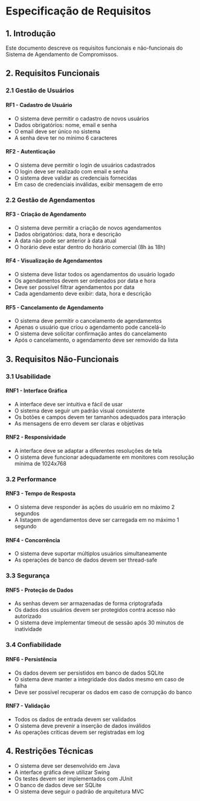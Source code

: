 # Especificação de Requisitos

## 1. Introdução
Este documento descreve os requisitos funcionais e não-funcionais do Sistema de Agendamento de Compromissos.

## 2. Requisitos Funcionais

### 2.1 Gestão de Usuários
#### RF1 - Cadastro de Usuário
- O sistema deve permitir o cadastro de novos usuários
- Dados obrigatórios: nome, email e senha
- O email deve ser único no sistema
- A senha deve ter no mínimo 6 caracteres

#### RF2 - Autenticação
- O sistema deve permitir o login de usuários cadastrados
- O login deve ser realizado com email e senha
- O sistema deve validar as credenciais fornecidas
- Em caso de credenciais inválidas, exibir mensagem de erro

### 2.2 Gestão de Agendamentos
#### RF3 - Criação de Agendamento
- O sistema deve permitir a criação de novos agendamentos
- Dados obrigatórios: data, hora e descrição
- A data não pode ser anterior à data atual
- O horário deve estar dentro do horário comercial (8h às 18h)

#### RF4 - Visualização de Agendamentos
- O sistema deve listar todos os agendamentos do usuário logado
- Os agendamentos devem ser ordenados por data e hora
- Deve ser possível filtrar agendamentos por data
- Cada agendamento deve exibir: data, hora e descrição

#### RF5 - Cancelamento de Agendamento
- O sistema deve permitir o cancelamento de agendamentos
- Apenas o usuário que criou o agendamento pode cancelá-lo
- O sistema deve solicitar confirmação antes do cancelamento
- Após o cancelamento, o agendamento deve ser removido da lista

## 3. Requisitos Não-Funcionais

### 3.1 Usabilidade
#### RNF1 - Interface Gráfica
- A interface deve ser intuitiva e fácil de usar
- O sistema deve seguir um padrão visual consistente
- Os botões e campos devem ter tamanhos adequados para interação
- As mensagens de erro devem ser claras e objetivas

#### RNF2 - Responsividade
- A interface deve se adaptar a diferentes resoluções de tela
- O sistema deve funcionar adequadamente em monitores com resolução mínima de 1024x768

### 3.2 Performance
#### RNF3 - Tempo de Resposta
- O sistema deve responder às ações do usuário em no máximo 2 segundos
- A listagem de agendamentos deve ser carregada em no máximo 1 segundo

#### RNF4 - Concorrência
- O sistema deve suportar múltiplos usuários simultaneamente
- As operações de banco de dados devem ser thread-safe

### 3.3 Segurança
#### RNF5 - Proteção de Dados
- As senhas devem ser armazenadas de forma criptografada
- Os dados dos usuários devem ser protegidos contra acesso não autorizado
- O sistema deve implementar timeout de sessão após 30 minutos de inatividade

### 3.4 Confiabilidade
#### RNF6 - Persistência
- Os dados devem ser persistidos em banco de dados SQLite
- O sistema deve manter a integridade dos dados mesmo em caso de falha
- Deve ser possível recuperar os dados em caso de corrupção do banco

#### RNF7 - Validação
- Todos os dados de entrada devem ser validados
- O sistema deve prevenir a inserção de dados inválidos
- As operações críticas devem ser registradas em log

## 4. Restrições Técnicas
- O sistema deve ser desenvolvido em Java
- A interface gráfica deve utilizar Swing
- Os testes devem ser implementados com JUnit
- O banco de dados deve ser SQLite
- O sistema deve seguir o padrão de arquitetura MVC 